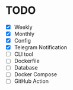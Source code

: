 # TODO

- [x] Weekly
- [x] Monthly
- [x] Config
- [x] Telegram Notification
- [ ] CLI tool
- [ ] Dockerfile
- [ ] Database
- [ ] Docker Compose
- [ ] GitHub Action